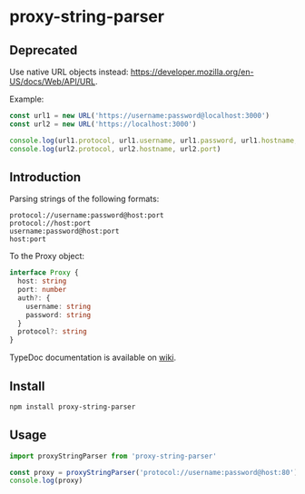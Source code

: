 # proxy-string-parser

## Deprecated

Use native URL objects instead: https://developer.mozilla.org/en-US/docs/Web/API/URL.

Example:

```typescript
const url1 = new URL('https://username:password@localhost:3000')
const url2 = new URL('https://localhost:3000')

console.log(url1.protocol, url1.username, url1.password, url1.hostname, url1.port)
console.log(url2.protocol, url2.hostname, url2.port)
```

## Introduction

Parsing strings of the following formats:

```text
protocol://username:password@host:port
protocol://host:port
username:password@host:port
host:port
```

To the Proxy object:

```typescript
interface Proxy {
  host: string
  port: number
  auth?: {
    username: string
    password: string
  }
  protocol?: string
}
```

TypeDoc documentation is available on [wiki](https://github.com/vladislav-puzyrev/proxy-string-parser/wiki).

## Install

```bash
npm install proxy-string-parser
```

## Usage

```javascript
import proxyStringParser from 'proxy-string-parser'

const proxy = proxyStringParser('protocol://username:password@host:80')
console.log(proxy)
```
